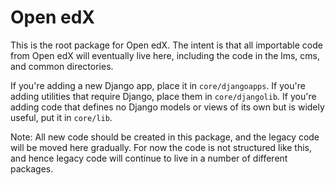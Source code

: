 # Open edX

This is the root package for Open edX. The intent is that all importable code from Open edX will eventually live here, including the code in the lms, cms, and common directories.

If you're adding a new Django app, place it in `core/djangoapps`. If you're adding utilities that require Django, place them in `core/djangolib`.  If you're adding code that defines no Django models or views of its own but is widely useful, put it in `core/lib`.

Note: All new code should be created in this package, and the legacy code will be moved here gradually. For now the code is not structured like this, and hence legacy code will continue to live in a number of different packages.
